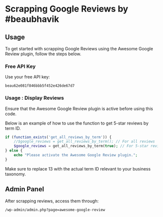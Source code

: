# Scrapping Google Reviews by #beaubhavik

## Usage

To get started with scrapping Google Reviews using the Awesome Google Review plugin, follow the steps below.

### Free API Key

Use your free API key:

```shell
beau62e081f846bbb5f452e426de67d7
```

### Usage : Display Reviews

Ensure that the Awesome Google Review plugin is active before using this code.

Below is an example of how to use the function to get 5-star reviews by term ID.

```php
if (function_exists('get_all_reviews_by_term')) {
    //$google_reviews = get_all_reviews_by_term(); // For all reviews
    $google_reviews = get_all_reviews_by_term(true); // For 5-star reviews only
} else {
    echo "Please activate the Awesome Google Review plugin.";
}
```

Make sure to replace 13 with the actual term ID relevant to your business taxonomy.

## Admin Panel

After scrapping reviews, access them through:
```shell
/wp-admin/admin.php?page=awesome-google-review
```



